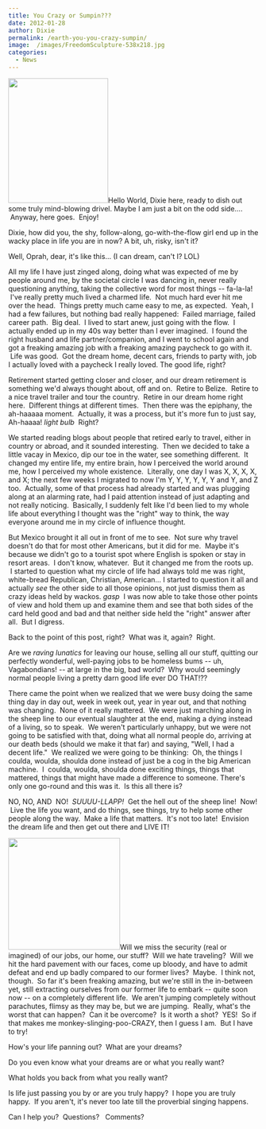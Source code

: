 ```yaml
---
title: You Crazy or Sumpin???
date: 2012-01-28
author: Dixie
permalink: /earth-you-you-crazy-sumpin/
image:  /images/FreedomSculpture-538x218.jpg
categories:
  - News
---
```

[<img class="alignleft  wp-image-1007" src="../images/2012/01/crazylady1.jpeg" alt="" width="201" height="251" />][1]Hello World, Dixie here, ready to dish out some truly mind-blowing drivel. Maybe I am just a bit on the odd side....  Anyway, here goes.  Enjoy!

Dixie, how did you, the shy, follow-along, go-with-the-flow girl end up in the wacky place in life you are in now? A bit, uh, risky, isn't it?

Well, Oprah, dear, it's like this... (I can dream, can't I? LOL)

All my life I have just zinged along, doing what was expected of me by people around me, by the societal circle I was dancing in, never really questioning anything, taking the collective word for most things -- fa-la-la!  I've really pretty much lived a charmed life.  Not much hard ever hit me over the head.  Things pretty much came easy to me, as expected.  Yeah, I had a few failures, but nothing bad really happened:  Failed marriage, failed career path.  Big deal.  I lived to start anew, just going with the flow.  I actually ended up in my 40s way better than I ever imagined.  I found the right husband and life partner/companion, and I went to school again and got a freaking amazing job with a freaking amazing paycheck to go with it.  Life was good.  Got the dream home, decent cars, friends to party with, job I actually loved with a paycheck I really loved. The good life, right?

Retirement started getting closer and closer, and our dream retirement is something we'd always thought about, off and on.  Retire to Belize.  Retire to a nice travel trailer and tour the country.  Retire in our dream home right here.  Different things at different times.  Then there was the epiphany, the ah-haaaaa moment.  Actually, it was a process, but it's more fun to just say, Ah-haaaa! *light bulb*  Right?

We started reading blogs about people that retired early to travel, either in country or abroad, and it sounded interesting.  Then we decided to take a little vacay in Mexico, dip our toe in the water, see something different.  It changed my entire life, my entire brain, how I perceived the world around me, how I perceived my whole existence.  Literally, one day I was X, X, X, X, and X; the next few weeks I migrated to now I'm Y, Y, Y, Y, Y, Y and Y, and Z too.  Actually, some of that process had already started and was plugging along at an alarming rate, had I paid attention instead of just adapting and not really noticing.  Basically, I suddenly felt like I'd been lied to my whole life about everything I thought was the "right" way to think, the way everyone around me in my circle of influence thought.

But Mexico brought it all out in front of me to see.  Not sure why travel doesn't do that for most other Americans, but it did for me.  Maybe it's because we didn't go to a tourist spot where English is spoken or stay in resort areas.  I don't know, whatever.  But it changed me from the roots up.  I started to question what my circle of life had always told me was right, white-bread Republican, Christian, American... I started to question it all and actually *see* the other side to all those opinions, not just dismiss them as crazy ideas held by wackos. *gasp*  I was now able to take those other points of view and hold them up and examine them and see that both sides of the card held good and bad and that neither side held the "right" answer after all.  But I digress.

Back to the point of this post, right?  What was it, again?  Right.

Are we *raving lunatics* for leaving our house, selling all our stuff, quitting our perfectly wonderful, well-paying jobs to be homeless bums -- uh, Vagabondians! -- at large in the big, bad world?  Why would seemingly normal people living a pretty darn good life ever DO THAT!??

There came the point when we realized that we were busy doing the same thing day in day out, week in week out, year in year out, and that nothing was changing.  None of it really mattered.  We were just marching along in the sheep line to our eventual slaughter at the end, making a dying instead of a living, so to speak.  We weren't particularly unhappy, but we were not going to be satisfied with that, doing what all normal people do, arriving at our death beds (should we make it that far) and saying, "Well, I had a decent life."  We realized we were going to be thinking:  Oh, the things I coulda, woulda, shoulda done instead of just be a cog in the big American machine.  I  coulda, woulda, shoulda done exciting things, things that mattered, things that might have made a difference to someone. There's only one go-round and this was it.  Is this all there is?

NO, NO, AND  NO!  *SUUUU-LLAPP!*  Get the hell out of the sheep line!  Now!  Live the life you want, and do things, see things, try to help some other people along the way.  Make a life that matters.  It's not too late!  Envision the dream life and then get out there and LIVE IT!

[<img class="alignright  wp-image-1008" src="../images/2012/01/live.jpeg" alt="" width="225" height="225" />][2]Will we miss the security (real or imagined) of our jobs, our home, our stuff?  Will we hate traveling?  Will we hit the hard pavement with our faces, come up bloody, and have to admit defeat and end up badly compared to our former lives?  Maybe.  I think not, though.  So far it's been freaking amazing, but we're still in the in-between yet, still extracting ourselves from our former life to embark -- quite soon now -- on a completely different life.  We aren't jumping completely without parachutes, flimsy as they may be, but we are jumping.  Really, what's the worst that can happen?  Can it be overcome?  Is it worth a shot?  YES!  So if that makes me monkey-slinging-poo-CRAZY, then I guess I am.  But I have to try!

How's your life panning out?  What are your dreams?

Do you even know what your dreams are or what you really want?

What holds you back from what you really want?

Is life just passing you by or are you truly happy?  I hope you are truly happy.  If you aren't, it's never too late till the proverbial singing happens.

Can I help you?  Questions?   Comments?

&nbsp;

 [1]: ../images/2012/01/crazylady1.jpeg
 [2]: ../images/2012/01/live.jpeg
